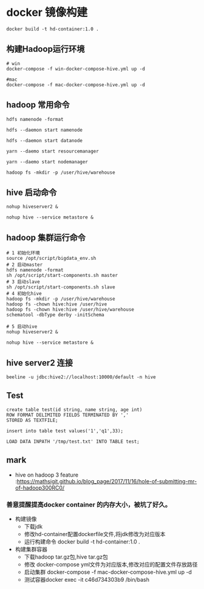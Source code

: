 # docker 镜像构建

```
docker build -t hd-container:1.0 .
```

## 构建Hadoop运行环境

```
# win
docker-compose -f win-docker-compose-hive.yml up -d

#mac
docker-compose -f mac-docker-compose-hive.yml up -d
```

## hadoop 常用命令

`hdfs namenode -format`

`hdfs --daemon start namenode`

`hdfs --daemon start datanode`

`yarn --daemo start resourcemanager`

`yarn --daemo start nodemanager`

`hadoop fs -mkdir -p /user/hive/warehouse`

## hive 启动命令

`nohup hiveserver2 &`

`nohup hive --service metastore &
`

## hadoop 集群运行命令

```
# 1 初始化环境 
source /opt/script/bigdata_env.sh
# 2 启动master
hdfs namenode -format
sh /opt/script/start-components.sh master
# 3 启动slave
sh /opt/script/start-components.sh slave
# 4 初始化hive
hadoop fs -mkdir -p /user/hive/warehouse
hadoop fs -chown hive:hive /user/hive
hadoop fs -chown hive:hive /user/hive/warehouse
schematool -dbType derby -initSchema

# 5 启动hive
nohup hiveserver2 &

nohup hive --service metastore &

```

## hive server2 连接

```
beeline -u jdbc:hive2://localhost:10000/default -n hive

```

## Test

```
create table test(id string, name string, age int)
ROW FORMAT DELIMITED FIELDS TERMINATED BY ','
STORED AS TEXTFILE;
```

```
insert into table test values('1','q1',33);
```

```
LOAD DATA INPATH '/tmp/test.txt' INTO TABLE test;
```


## mark

- hive on hadoop 3 feature :https://mathsigit.github.io/blog_page/2017/11/16/hole-of-submitting-mr-of-hadoop300RC0/ 

### 善意提醒提高docker container 的内存大小，被坑了好久。

* 构建镜像
    * 下载jdk
    * 修改hd-container配置dockerfile文件,将jdk修改为对应版本
    * 运行构建命令 docker build -t hd-container:1.0 .
* 构建集群容器
    * 下载hadoop tar.gz包,hive tar.gz包
    * 修改 docker-compose yml文件为对应版本,修改对应的配置文件存放路径
    * 启动集群 docker-compose -f mac-docker-compose-hive.yml up -d
    * 测试容器docker exec -it c46d734303b9 /bin/bash
